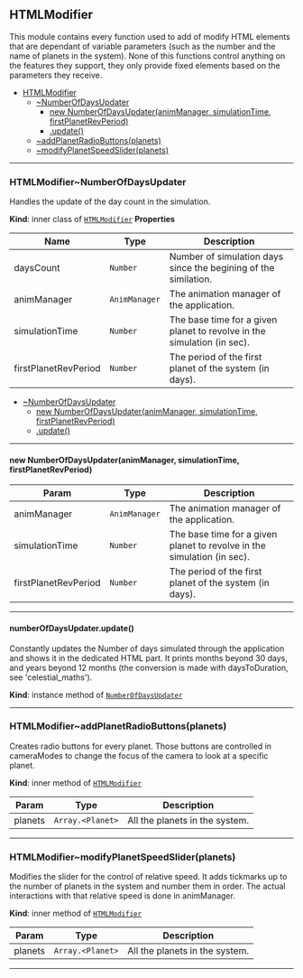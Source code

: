 <a name="module_HTMLModifier"></a>

## HTMLModifier
This module contains every function used to add of modify HTML
elements that are dependant of variable parameters (such as the number and
the name of planets in the system). None of this functions control anything
on the features they support, they only provide fixed elements based on the
parameters they receive.


* [HTMLModifier](#module_HTMLModifier)
    * [~NumberOfDaysUpdater](#module_HTMLModifier..NumberOfDaysUpdater)
        * [new NumberOfDaysUpdater(animManager, simulationTime, firstPlanetRevPeriod)](#new_module_HTMLModifier..NumberOfDaysUpdater_new)
        * [.update()](#module_HTMLModifier..NumberOfDaysUpdater+update)
    * [~addPlanetRadioButtons(planets)](#module_HTMLModifier..addPlanetRadioButtons)
    * [~modifyPlanetSpeedSlider(planets)](#module_HTMLModifier..modifyPlanetSpeedSlider)


* * *

<a name="module_HTMLModifier..NumberOfDaysUpdater"></a>

### HTMLModifier~NumberOfDaysUpdater
Handles the update of the day count in the simulation.

**Kind**: inner class of [<code>HTMLModifier</code>](#module_HTMLModifier)
**Properties**

| Name | Type | Description |
| --- | --- | --- |
| daysCount | <code>Number</code> | Number of simulation days since the begining of the similation. |
| animManager | <code>AnimManager</code> | The animation manager of the application. |
| simulationTime | <code>Number</code> | The base time for a given planet to revolve in the simulation (in sec). |
| firstPlanetRevPeriod | <code>Number</code> | The period of the first planet of the system (in days). |


* [~NumberOfDaysUpdater](#module_HTMLModifier..NumberOfDaysUpdater)
    * [new NumberOfDaysUpdater(animManager, simulationTime, firstPlanetRevPeriod)](#new_module_HTMLModifier..NumberOfDaysUpdater_new)
    * [.update()](#module_HTMLModifier..NumberOfDaysUpdater+update)


* * *

<a name="new_module_HTMLModifier..NumberOfDaysUpdater_new"></a>

#### new NumberOfDaysUpdater(animManager, simulationTime, firstPlanetRevPeriod)

| Param | Type | Description |
| --- | --- | --- |
| animManager | <code>AnimManager</code> | The animation manager of the application. |
| simulationTime | <code>Number</code> | The base time for a given planet to revolve in the simulation (in sec). |
| firstPlanetRevPeriod | <code>Number</code> | The period of the first planet of the system (in days). |


* * *

<a name="module_HTMLModifier..NumberOfDaysUpdater+update"></a>

#### numberOfDaysUpdater.update()
Constantly updates the Number of days simulated through the application and
shows it in the dedicated HTML part. It prints months beyond 30 days, and
years beyond 12 months (the conversion is made with daysToDuration, see
'celestial_maths').

**Kind**: instance method of [<code>NumberOfDaysUpdater</code>](#module_HTMLModifier..NumberOfDaysUpdater)

* * *

<a name="module_HTMLModifier..addPlanetRadioButtons"></a>

### HTMLModifier~addPlanetRadioButtons(planets)
Creates radio buttons for every planet. Those buttons are controlled in
cameraModes to change the focus of the camera to look at a specific planet.

**Kind**: inner method of [<code>HTMLModifier</code>](#module_HTMLModifier)

| Param | Type | Description |
| --- | --- | --- |
| planets | <code>Array.&lt;Planet&gt;</code> | All the planets in the system. |


* * *

<a name="module_HTMLModifier..modifyPlanetSpeedSlider"></a>

### HTMLModifier~modifyPlanetSpeedSlider(planets)
Modifies the slider for the control of relative speed. It adds tickmarks up
to the number of planets in the system and number them in order. The actual
interactions with that relative speed is done in animManager.

**Kind**: inner method of [<code>HTMLModifier</code>](#module_HTMLModifier)

| Param | Type | Description |
| --- | --- | --- |
| planets | <code>Array.&lt;Planet&gt;</code> | All the planets in the system. |


* * *
